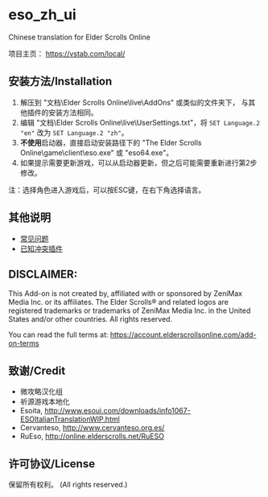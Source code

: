 # eso_zh_ui
Chinese translation for Elder Scrolls Online

项目主页： https://vstab.com/local/

## 安装方法/Installation
1. 解压到 "文档\Elder Scrolls Online\live\AddOns" 或类似的文件夹下， 与其他插件的安装方法相同。
2. 编辑 "文档\Elder Scrolls Online\live\UserSettings.txt"，将 `SET Language.2 "en"` 改为 `SET Language.2 "zh"`。
3. **不使用**启动器，直接启动安装路径下的 "The Elder Scrolls Online\game\client\eso.exe" 或 "eso64.exe"。
4. 如果提示需要更新游戏，可以从启动器更新，但之后可能需要重新进行第2步修改。

注：选择角色进入游戏后，可以按ESC键，在右下角选择语言。

## 其他说明
* [常见问题](docs/common_issues.md)
* [已知冲突插件](../../wiki/已知冲突插件)

## DISCLAIMER:

This Add-on is not created by, affiliated with or sponsored by ZeniMax
Media Inc. or its affiliates. The Elder Scrolls® and related logos are
registered trademarks or trademarks of ZeniMax Media Inc. in the United
States and/or other countries. All rights reserved.

You can read the full terms at:
https://account.elderscrollsonline.com/add-on-terms

## 致谢/Credit
- 微攻略汉化组
- 祈源游戏本地化
- Esoita, http://www.esoui.com/downloads/info1067-ESOItalianTranslationWIP.html
- Cervanteso, http://www.cervanteso.org.es/
- RuEso, http://online.elderscrolls.net/RuESO

## 许可协议/License
保留所有权利。 (All rights reserved.)
